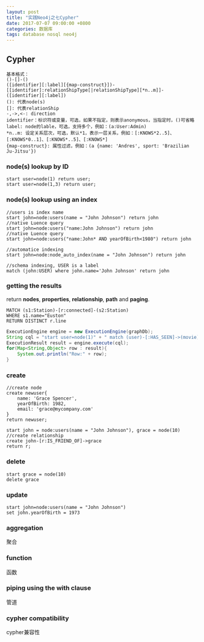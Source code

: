 ```yaml
---
layout: post
title: "实践Neo4j之七Cypher"
date: 2017-07-07 09:00:00 +0800
categories: 数据库
tags: database nosql neo4j
---
```


## Cypher

```cypher
基本格式：
()-[]-()
([identifier][:label][{map-construct}])-[[identifier]:relationShipType[|relationShipType][*n..m]]-([identifier][:label])
(): 代表node(s)
[]: 代表relationShip
-,->,<-: direction
identifier：标识符或变量，可选，如果不指定，则表示anonymous，当指定时，()可省略
label: node的lable，可选，支持多个，例如：(a:User:Admin)
*n..m: 设定关系层次，可选，默认*1，表示一层关系，例如：[:KNOWS*2..5]、[:KNOWS*0..1]、[:KNOWS*..5]、[:KNOWS*]
{map-construct}: 属性过滤，例如：(a {name: 'Andres', sport: 'Brazilian Ju-Jitsu'})
```

### node(s) lookup by ID

```cypher
start user=node(1) return user;
start user=node(1,3) return user;
```

### node(s) lookup using an index

```cypher
//users is index name
start john=node:users(name = "John Johnson") return john
//native Luence query
start john=node:users("name:John Johnson") return john
//native Luence query
start john=node:users("name:John* AND yearOfBirth<1980") return john

//automatice indexing
start john=node:node_auto_index(name = "John Johnson") return john

//schema indexing, USER is a label
match (john:USER) where john.name='John Johnson' return john
```

### getting the results

return **nodes**, **properties**, **relationship**, **path** and **paging**.

```cypher
MATCH (s1:Station)-[r:connected]-(s2:Station)
WHERE s1.name="Euston"
RETURN DISTINCT r.line
```

```java
ExecutionEngine engine = new ExecutionEngine(graphDb);
String cql = "start user=node(1)" + " match (user)-[:HAS_SEEN]->(movie)" + " return movie;";
ExecutionResult result = engine.execute(cql);
for(Map<String,Object> row : result){
	System.out.println("Row:" + row);
}
```

### create

```cypher
//create node
create newuser{
	name: 'Grace Spencer',
	yearOfBirth: 1982,
	email: 'grace@mycompany.com'
}
return newuser;
```



```cypher
start john = node:users(name = "John Johnson"), grace = node(10)
//create relationship
create john-[r:IS_FRIEND_OF]->grace
return r;
```

### delete

```cypher
start grace = node(10)
delete grace
```

### update

```cypher
start john=node:users(name = "John Johnson")
set john.yearOfBirth = 1973
```

### aggregation
聚合

### function
函数

### piping using the with clause
管道

### cypher compatibility
cypher兼容性


